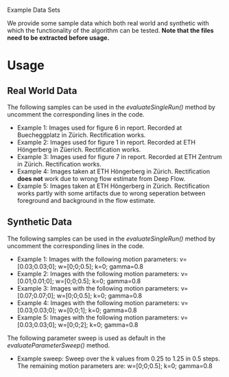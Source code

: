  Example Data Sets

We provide some sample data which both real world and synthetic with which the functionality of the algorithm can be tested.
**Note that the files need to be extracted before usage.**

# Usage

## Real World Data
The following samples can be used in the *evaluateSingleRun()* method by uncomment the corresponding lines in the code.

- Example 1: Images used for figure 6 in report. Recorded at Buecheggplatz in Zürich. Rectification works.
- Example 2: Images used for figure 1 in report. Recorded at ETH Höngerberg in Züerich. Rectification works.
- Example 3: Images used for figure 7 in report. Recorded at ETH Zentrum in Zürich. Rectification works.
- Example 4: Images taken at ETH Höngerberg in Zürich. Rectification **does not** work due to wrong flow estimate from Deep Flow.
- Example 5: Images taken at ETH Höngerberg in Zürich. Rectification works partly with some artifacts due to wrong seperation between foreground and background in the flow estimate.

## Synthetic Data
The following samples can be used in the *evaluateSingleRun()* method by uncomment the corresponding lines in the code.

- Example 1: Images with the following motion parameters: v=[0.03;0.03;0]; w=[0;0;0.5]; k=0; gamma=0.8
- Example 2: Images with the following motion parameters: v=[0.01;0.01;0]; w=[0;0;0.5]; k=0; gamma=0.8
- Example 3: Images with the following motion parameters: v=[0.07;0.07;0]; w=[0;0;0.5]; k=0; gamma=0.8
- Example 4: Images with the following motion parameters: v=[0.03;0.03;0]; w=[0;0;1]; k=0; gamma=0.8
- Example 5: Images with the following motion parameters: v=[0.03;0.03;0]; w=[0;0;2]; k=0; gamma=0.8

The following parameter sweep is used as default in the *evaluateParameterSweep()* method.
- Example sweep: Sweep over the k values from 0.25 to 1.25 in 0.5 steps. The remaining motion parameters are: w=[0;0;0.5]; k=0; gamma=0.8
